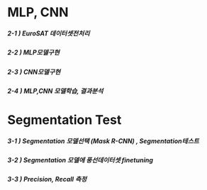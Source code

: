 # MLP, CNN 
##### 2-1 ) EuroSAT 데이터셋전처리 

##### 2-2 ) MLP모델구현 

##### 2-3 ) CNN모델구현

##### 2-4 ) MLP,CNN 모델학습, 결과분석


# Segmentation Test

##### 3-1 ) Segmentation 모델선택 (Mask R-CNN) , Segmentation테스트 

##### 3-2 ) Segmentation 모델에 풍선데이터셋 finetuning 

##### 3-3 ) Precision, Recall 측정 
